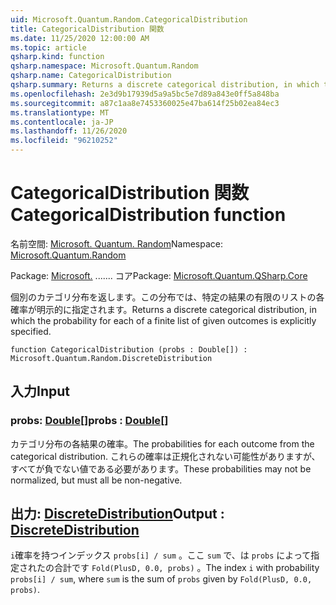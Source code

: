 ```yaml
---
uid: Microsoft.Quantum.Random.CategoricalDistribution
title: CategoricalDistribution 関数
ms.date: 11/25/2020 12:00:00 AM
ms.topic: article
qsharp.kind: function
qsharp.namespace: Microsoft.Quantum.Random
qsharp.name: CategoricalDistribution
qsharp.summary: Returns a discrete categorical distribution, in which the probability for each of a finite list of given outcomes is explicitly specified.
ms.openlocfilehash: 2e3d9b17939d5a9a5bc5e7d89a843e0ff5a848ba
ms.sourcegitcommit: a87c1aa8e7453360025e47ba614f25b02ea84ec3
ms.translationtype: MT
ms.contentlocale: ja-JP
ms.lasthandoff: 11/26/2020
ms.locfileid: "96210252"
---
```

# <a name="categoricaldistribution-function"></a><span data-ttu-id="eda85-102">CategoricalDistribution 関数</span><span class="sxs-lookup"><span data-stu-id="eda85-102">CategoricalDistribution function</span></span>

<span data-ttu-id="eda85-103">名前空間: [Microsoft. Quantum. Random](xref:Microsoft.Quantum.Random)</span><span class="sxs-lookup"><span data-stu-id="eda85-103">Namespace: [Microsoft.Quantum.Random](xref:Microsoft.Quantum.Random)</span></span>

<span data-ttu-id="eda85-104">Package: [Microsoft.](https://nuget.org/packages/Microsoft.Quantum.QSharp.Core) ....... コア</span><span class="sxs-lookup"><span data-stu-id="eda85-104">Package: [Microsoft.Quantum.QSharp.Core](https://nuget.org/packages/Microsoft.Quantum.QSharp.Core)</span></span>


<span data-ttu-id="eda85-105">個別のカテゴリ分布を返します。この分布では、特定の結果の有限のリストの各確率が明示的に指定されます。</span><span class="sxs-lookup"><span data-stu-id="eda85-105">Returns a discrete categorical distribution, in which the probability for each of a finite list of given outcomes is explicitly specified.</span></span>

```qsharp
function CategoricalDistribution (probs : Double[]) : Microsoft.Quantum.Random.DiscreteDistribution
```


## <a name="input"></a><span data-ttu-id="eda85-106">入力</span><span class="sxs-lookup"><span data-stu-id="eda85-106">Input</span></span>

### <a name="probs--double"></a><span data-ttu-id="eda85-107">probs: [Double](xref:microsoft.quantum.lang-ref.double)[]</span><span class="sxs-lookup"><span data-stu-id="eda85-107">probs : [Double](xref:microsoft.quantum.lang-ref.double)[]</span></span>

<span data-ttu-id="eda85-108">カテゴリ分布の各結果の確率。</span><span class="sxs-lookup"><span data-stu-id="eda85-108">The probabilities for each outcome from the categorical distribution.</span></span>
<span data-ttu-id="eda85-109">これらの確率は正規化されない可能性がありますが、すべてが負でない値である必要があります。</span><span class="sxs-lookup"><span data-stu-id="eda85-109">These probabilities may not be normalized, but must all be non-negative.</span></span>



## <a name="output--discretedistribution"></a><span data-ttu-id="eda85-110">出力: [DiscreteDistribution](xref:Microsoft.Quantum.Random.DiscreteDistribution)</span><span class="sxs-lookup"><span data-stu-id="eda85-110">Output : [DiscreteDistribution](xref:Microsoft.Quantum.Random.DiscreteDistribution)</span></span>

<span data-ttu-id="eda85-111">`i`確率を持つインデックス `probs[i] / sum` 。ここ `sum` で、は `probs` によって指定されたの合計です `Fold(PlusD, 0.0, probs)` 。</span><span class="sxs-lookup"><span data-stu-id="eda85-111">The index `i` with probability `probs[i] / sum`, where `sum` is the sum of `probs` given by `Fold(PlusD, 0.0, probs)`.</span></span>